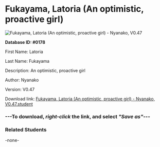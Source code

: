 # Fukayama, Latoria (An optimistic, proactive girl)

<img src="Files/Fukayama, Latoria (An optimistic, proactive girl).png" title="Fukayama, Latoria (An optimistic, proactive girl) - Nyanako, V0.47">

**Database ID: #0178**

First Name: Latoria

Last Name: Fukayama

Description: An optimistic, proactive girl

Author: Nyanako

Version: V0.47

Download link: <a href="https://raw.githubusercontent.com/Arbiter1223/Daigaku-Gurashi-Custom-Students/master/Files/Student Files/Fukayama%2C%20Latoria%20(An%20optimistic%2C%20proactive%20girl)%20-%20Nyanako%2C%20V0.47.student">Fukayama, Latoria (An optimistic, proactive girl) - Nyanako, V0.47.student</a>

### ---**To download, _right-click_ the link, and select _"Save as"_**---

### Related Students

-none-
